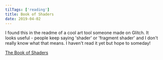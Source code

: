 ```yaml
---
tilTags: ['reading']
title: Book of Shaders
date: 2019-04-02
---
```


I found this in the readme of a cool art tool someone made on Glitch. It looks useful - people keep saying 'shader' or 'fragment shader' and I don't really know what that means. I haven't read it yet but hope to someday! 

[The Book of Shaders](https://thebookofshaders.com/)